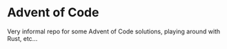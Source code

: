 # Advent of Code

Very informal repo for some Advent of Code solutions, playing around with Rust, etc...